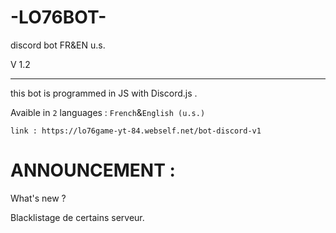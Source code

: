 # -LO76BOT-

discord bot FR&EN u.s.

V 1.2

- - - - - - - - - - - - -
this bot is programmed in JS with Discord.js .

Avaible in `2` languages : `French`&`English (u.s.)`

`link : https://lo76game-yt-84.webself.net/bot-discord-v1`
# ANNOUNCEMENT :
What's new ?

Blacklistage de certains serveur.
